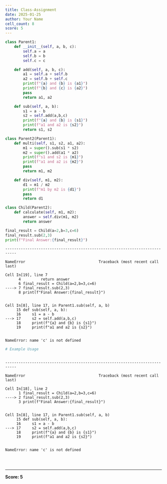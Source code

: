 ```yaml
---
title: Class-Assignment
date: 2025-01-25
author: Your Name
cell_count: 8
score: 5
---
```


```python
class Parent1:
    def __init__(self, a, b, c):
        self.a = a
        self.b = b
        self.c = c

    def add(self, a, b, c):
        a1 = self.a + self.b
        a2 = self.b + self.c
        print(f"{a} and {b} is {a1}")
        print(f"{b} and {c} is {a2}")
        pass
        return a1, a2

    def sub(self, a, b):
        s1 = a - b
        s2 = self.add(a,b,c)
        print(f"{a} and {b} is {s1}")
        print(f"a1 and a2 is {s2}")
        return s1, s2
```


```python
class Parent2(Parent1):
    def multi(self, s1, s2, a1, a2):
        m1 = super().sub(s1 * s2)
        m2 = super().add(a1 * a2)
        print(f"s1 and s2 is {m1}")
        print(f"a1 and a2 is {m2}")
        pass
        return m1, m2

    def div(self, m1, m2):
        d1 = m1 / m2
        print(f"m1 by m2 is {d1}")
        pass
        return d1
```


```python
class Child(Parent2):
    def calculate(self, m1, m2):
        answer = self.div(m1, m2)
        return answer

final_result = Child(a=2,b=3,c=6)
final_result.sub(2,3)
print(f"Final Answer:{final_result}")
```


    ---------------------------------------------------------------------------

    NameError                                 Traceback (most recent call last)

    Cell In[19], line 7
          4         return answer
          6 final_result = Child(a=2,b=3,c=6)
    ----> 7 final_result.sub(2,3)
          8 print(f"Final Answer:{final_result}")


    Cell In[8], line 17, in Parent1.sub(self, a, b)
         15 def sub(self, a, b):
         16     s1 = a - b
    ---> 17     s2 = self.add(a,b,c)
         18     print(f"{a} and {b} is {s1}")
         19     print(f"a1 and a2 is {s2}")


    NameError: name 'c' is not defined



```python
# Example Usage

```


```python

```


    ---------------------------------------------------------------------------

    NameError                                 Traceback (most recent call last)

    Cell In[18], line 2
          1 final_result = Child(a=2,b=3,c=6)
    ----> 2 final_result.sub(2,3)
          3 print(f"Final Answer:{final_result}")


    Cell In[8], line 17, in Parent1.sub(self, a, b)
         15 def sub(self, a, b):
         16     s1 = a - b
    ---> 17     s2 = self.add(a,b,c)
         18     print(f"{a} and {b} is {s1}")
         19     print(f"a1 and a2 is {s2}")


    NameError: name 'c' is not defined



```python

```


```python

```


```python


```


---
**Score: 5**
